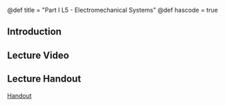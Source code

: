 @def title = "Part I L5 - Electromechanical Systems"
@def hascode = true

## Introduction

## Lecture Video

## Lecture Handout
[Handout](/part_i/ME417_-_Controls_-_Part_I_Lecture_5_Electromechanical_Systems.pdf)